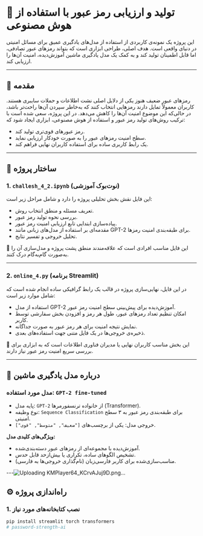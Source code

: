 # 🔐 تولید و ارزیابی رمز عبور با استفاده از هوش مصنوعی

این پروژه یک نمونه‌ی کاربردی از استفاده از مدل‌های یادگیری عمیق برای مسائل امنیتی در دنیای واقعی است. هدف اصلی، طراحی ابزاری است که بتواند رمزهای عبور تصادفی، اما قابل اطمینان تولید کند و به کمک یک مدل یادگیری ماشین آموزش‌دیده، امنیت آن‌ها را ارزیابی کند.

---

## 📌 مقدمه

رمزهای عبور ضعیف هنوز یکی از دلایل اصلی نشت اطلاعات و حملات سایبری هستند. کاربران معمولاً تمایل دارند رمزهایی انتخاب کنند که به‌خاطر سپردن آن‌ها راحت‌تر باشد، در حالی‌که این موضوع امنیت آن‌ها را کاهش می‌دهد. در این پروژه، سعی شده است با ترکیب روش‌های تولید رمز عبور و استفاده از هوش مصنوعی، ابزاری ایجاد شود که:

- رمز عبورهای قوی‌تری تولید کند.
- سطح امنیت رمزهای عبور را به صورت خودکار ارزیابی نماید.
- یک رابط کاربری ساده برای استفاده کاربران نهایی فراهم کند.

---

## 🧩 ساختار پروژه

### 1. `challesh_4_2.ipynb` (نوت‌بوک آموزشی)

این فایل نقش بخش تحلیلی پروژه را دارد و شامل مراحل زیر است:

- تعریف مسئله و منطق انتخاب روش.
- بررسی نحوه تولید رمز عبور.
- پیاده‌سازی ابتدایی تابع ارزیابی امنیت رمز عبور.
- مقدمه‌ای بر استفاده از مدل‌های زبانی مانند GPT-2 برای طبقه‌بندی امنیت رمزها.
- تحلیل خروجی و تفسیر نتایج.

📌 این فایل مناسب افرادی است که علاقه‌مندند منطق پشت پروژه و مدل‌سازی آن را به‌صورت گام‌به‌گام درک کنند.

---

### 2. `online_4.py` (برنامه Streamlit)

در این فایل، نهایی‌سازی پروژه در قالب یک رابط گرافیکی ساده انجام شده است که شامل موارد زیر است:

- استفاده از مدل GPT-2 آموزش‌دیده برای پیش‌بینی سطح امنیت رمز عبور.
- امکان تنظیم تعداد رمزهای عبور، طول هر رمز و افزودن بخش سفارشی توسط کاربر.
- نمایش نتیجه امنیت برای هر رمز عبور به صورت جداگانه.
- ذخیره‌ی خروجی‌ها در یک فایل متنی جهت استفاده‌های بعدی.

📌 این بخش مناسب کاربران نهایی یا مدیران فناوری اطلاعات است که به ابزاری برای بررسی سریع امنیت رمز عبور نیاز دارند.

---

## 🤖 درباره مدل یادگیری ماشین

### مدل مورد استفاده: `GPT-2 fine-tuned`

- پایه مدل: `GPT-2` از خانواده ترنسفورمرها (Transformer).
- نوع وظیفه: `Sequence Classification` برای طبقه‌بندی رمز عبور به ۳ سطح امنیتی.
- خروجی مدل: یکی از برچسب‌های `["ضعیف", "متوسط", "قوی"]`.

**ویژگی‌های کلیدی مدل:**
- آموزش‌دیده با مجموعه‌ای از رمزهای عبور دسته‌بندی‌شده.
- تشخیص الگوهای ساده، تکراری یا بیش‌ازحد قابل حدس.
- مناسب‌سازی‌شده برای کاربر فارسی‌زبان (نام‌گذاری خروجی‌ها به فارسی).

---![Uploading KMPlayer64_KCrvAJuj9D.png…]()


## ⚙️ راه‌اندازی پروژه

### 1. نصب کتابخانه‌های مورد نیاز
```bash
pip install streamlit torch transformers
# password-strength-ai
